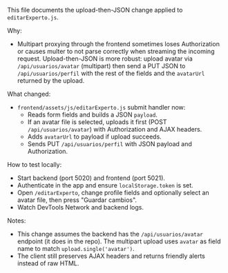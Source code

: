 This file documents the upload-then-JSON change applied to `editarExperto.js`.

Why:

- Multipart proxying through the frontend sometimes loses Authorization or causes multer to not parse correctly when streaming the incoming request. Upload-then-JSON is more robust: upload avatar via `/api/usuarios/avatar` (multipart) then send a PUT JSON to `/api/usuarios/perfil` with the rest of the fields and the `avatarUrl` returned by the upload.

What changed:

- `frontend/assets/js/editarExperto.js` submit handler now:
  - Reads form fields and builds a JSON `payload`.
  - If an avatar file is selected, uploads it first (POST `/api/usuarios/avatar`) with Authorization and AJAX headers.
  - Adds `avatarUrl` to payload if upload succeeds.
  - Sends PUT `/api/usuarios/perfil` with JSON payload and Authorization.

How to test locally:

- Start backend (port 5020) and frontend (port 5021).
- Authenticate in the app and ensure `localStorage.token` is set.
- Open `/editarExperto`, change profile fields and optionally select an avatar file, then press "Guardar cambios".
- Watch DevTools Network and backend logs.

Notes:

- This change assumes the backend has the `/api/usuarios/avatar` endpoint (it does in the repo). The multipart upload uses `avatar` as field name to match `upload.single('avatar')`.
- The client still preserves AJAX headers and returns friendly alerts instead of raw HTML.
